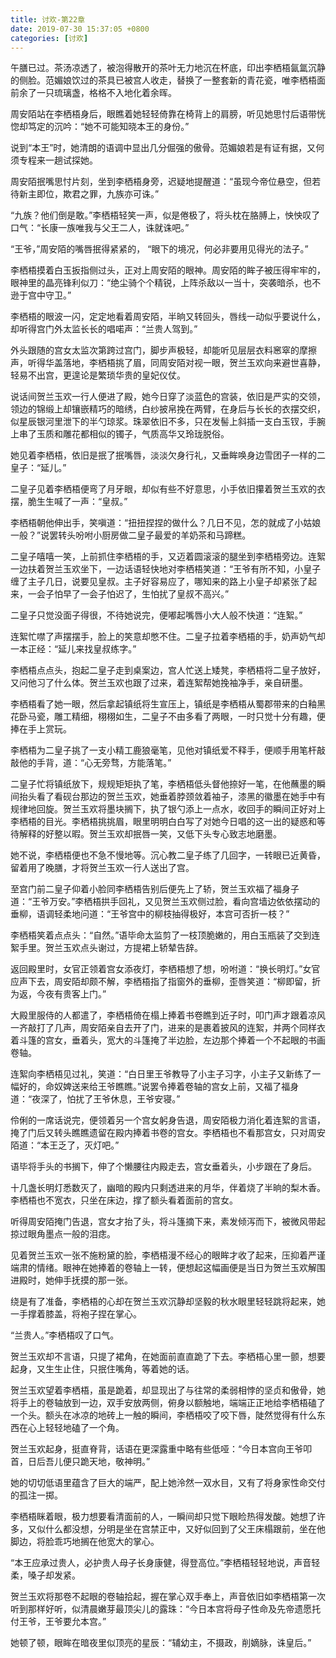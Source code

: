 ```yaml
---
title: 讨欢-第22章
date: 2019-07-30 15:37:05 +0800
categories: [讨欢]
---
```


午膳已过。茶汤凉透了，被泡得散开的茶叶无力地沉在杯底，印出李栖梧氤氲沉静的侧脸。范媚娘饮过的茶具已被宫人收走，替换了一整套新的青花瓷，唯李栖梧面前余了一只琉璃盏，格格不入地化着余晖。

周安陌站在李栖梧身后，眼瞧着她轻轻倚靠在椅背上的肩膀，听见她思忖后语带恍惚却笃定的沉吟：“她不可能知晓本王的身份。”

说到“本王”时，她清朗的语调中显出几分倔强的傲骨。范媚娘若是有证有据，又何须专程来一趟试探她。

周安陌抿嘴思忖片刻，坐到李栖梧身旁，迟疑地提醒道：“虽现今帝位悬空，但若待新主即位，欺君之罪，九族亦可诛。”

“九族？他们倒是敢。”李栖梧轻笑一声，似是倦极了，将头枕在胳膊上，怏怏叹了口气：“长康一族唯我与父王二人，诛就诛吧。”

“王爷，”周安陌的嘴唇抿得紧紧的， “眼下的境况，何必非要用见得光的法子。”

李栖梧摸着白玉扳指侧过头，正对上周安陌的眼神。周安陌的眸子被压得牢牢的，眼神里的晶亮锋利似刀：“绝尘骑个个精锐，上阵杀敌以一当十，突袭暗杀，也不逊于宫中守卫。”

李栖梧的眼波一闪，定定地看着周安陌，半晌又转回头，唇线一动似乎要说什么，却听得宫门外太监长长的唱喏声：“兰贵人驾到。”

外头跟随的宫女太监次第跨过宫门，脚步声极轻，却能听见层层衣料窸窣的摩擦声，听得华盖落地，李栖梧挑了眉，同周安陌对视一眼，贺兰玉欢向来避世喜静，轻易不出宫，更遑论是繁琐华贵的皇妃仪仗。

说话间贺兰玉欢一行人便进了殿，她今日穿了淡蓝色的宫装，依旧是严实的交领，领边的锦缎上却镶嵌精巧的暗绣，白纱披帛挽在两臂，在身后与长长的衣摆交织，似星辰银河里泄下的半勺琼浆。珠翠依旧不多，只在发髻上斜插一支白玉钗，手腕上串了玉质和雕花都相似的镯子，气质高华又玲珑脱俗。

她见着李栖梧，依旧是抿了抿嘴唇，淡淡欠身行礼，又垂眸唤身边雪团子一样的二皇子：“延儿。”

二皇子见着李栖梧便弯了月牙眼，却似有些不好意思，小手依旧攥着贺兰玉欢的衣摆，脆生生喊了一声：“皇叔。”

李栖梧朝他伸出手，笑嗔道：“扭扭捏捏的做什么？几日不见，怎的就成了小姑娘一般？”说罢转头吩咐小厨房做二皇子最爱的羊奶茶和马蹄糕。

二皇子嘻嘻一笑，上前抓住李栖梧的手，又迈着圆滚滚的腿坐到李栖梧旁边。连絮一边扶着贺兰玉欢坐下，一边话语轻快地对李栖梧笑道：“王爷有所不知，小皇子缠了主子几日，说要见皇叔。主子好容易应了，哪知来的路上小皇子却紧张了起来，一会子怕早了一会子怕迟了，生怕扰了皇叔不高兴。”

二皇子只觉没面子得很，不待她说完，便嘟起嘴唇小大人般不快道：“连絮。”

连絮忙噤了声摆摆手，脸上的笑意却憋不住。二皇子拉着李栖梧的手，奶声奶气却一本正经：“延儿来找皇叔练字。”

李栖梧点点头，抱起二皇子走到桌案边，宫人忙送上矮凳，李栖梧将二皇子放好，又问他习了什么体。贺兰玉欢也跟了过来，着连絮帮她挽袖净手，亲自研墨。

李栖梧看了她一眼，然后拿起镇纸将生宣压上，镇纸是李栖梧从蜀郡带来的白釉黑花卧马瓷，雕工精细，栩栩如生，二皇子不由多看了两眼，一时只觉十分有趣，便捧在手上赏玩。

李栖梧为二皇子挑了一支小精工鹿狼毫笔，见他对镇纸爱不释手，便顺手用笔杆敲敲他的手背，道：“心无旁骛，方能落笔。”

二皇子忙将镇纸放下，规规矩矩执了笔，李栖梧低头督他捺好一笔，在他蘸墨的瞬间抬头看了看砚台那边的贺兰玉欢，她垂着脖颈敛着袖子，漆黑的徽墨在她手中有规律地回旋。贺兰玉欢将墨块搁下，执了银勺添上一点水，收回手的瞬间正好对上李栖梧的目光。李栖梧挑挑眉，眼里明明白白写了对她今日唱的这一出的疑惑和等待解释的好整以暇。贺兰玉欢却抿唇一笑，又低下头专心致志地磨墨。

她不说，李栖梧便也不急不慢地等。沉心教二皇子练了几回字，一转眼已近黄昏，留着用了晚膳，才将贺兰玉欢一行人送出了宫。

至宫门前二皇子仰着小脸同李栖梧告别后便先上了轿，贺兰玉欢福了福身子道：“王爷万安。”李栖梧拱手回礼，又见贺兰玉欢侧过脸，看向宫墙边依依摆动的垂柳，语调轻柔地问道：“王爷宫中的柳枝抽得极好，本宫可否折一枝？”

李栖梧笑着点点头：“自然。”语毕命太监剪了一枝顶脆嫩的，用白玉瓶装了交到连絮手里。贺兰玉欢点头谢过，方提裙上轿辇告辞。

返回殿里时，女官正领着宫女添夜灯，李栖梧想了想，吩咐道：“换长明灯。”女官应声下去，周安陌却颇不解，李栖梧指了指窗外的垂柳，歪唇笑道：“柳即留，折为返，今夜有贵客上门。”

大殿里服侍的人都遣了，李栖梧倚在榻上捧着书卷瞧到近子时，叩门声才跟着凉风一齐敲打了几声，周安陌亲自去开了门，进来的是裹着披风的连絮，并两个同样衣着斗篷的宫女，垂着头，宽大的斗篷掩了半边脸，左边那个捧着一个不起眼的书画卷轴。

连絮向李栖梧见过礼，笑道：“白日里王爷教导了小主子习字，小主子又新练了一幅好的，命奴婢送来给王爷瞧瞧。”说罢令捧着卷轴的宫女上前，又福了福身道：“夜深了，怕扰了王爷休息，王爷安寝。”

伶俐的一席话说完，便领着另一个宫女躬身告退，周安陌极力消化着连絮的言语，掩了门后又转头瞧瞧遗留在殿内捧着书卷的宫女。李栖梧也不看那宫女，只对周安陌道：“本王乏了，灭灯吧。”

语毕将手头的书搁下，伸了个懒腰往内殿走去，宫女垂着头，小步跟在了身后。

十几盏长明灯悉数灭了，幽暗的殿内只剩透进来的月华，伴着烧了半晌的梨木香。李栖梧也不宽衣，只坐在床边，撑了额头看着面前的宫女。

听得周安陌掩门告退，宫女才抬了头，将斗篷摘下来，素发倾泻而下，被微风带起掠过眼角墨点一般的泪痣。

见着贺兰玉欢一张不施粉黛的脸，李栖梧漫不经心的眼眸才收了起来，压抑着严谨端肃的情绪。眼神在她捧着的卷轴上一转，便想起这幅画便是当日为贺兰玉欢解围进殿时，她伸手抚摸的那一张。

绕是有了准备，李栖梧的心却在贺兰玉欢沉静却坚毅的秋水眼里轻轻跳将起来，她一手撑着膝盖，将袍子捏在掌心。

“兰贵人。”李栖梧叹了口气。

贺兰玉欢却不言语，只提了裙角，在她面前直直跪了下去。李栖梧心里一颤，想要起身，又生生止住，只抿住嘴角，等着她的话。

贺兰玉欢望着李栖梧，虽是跪着，却显现出了与往常的柔弱相悖的坚贞和傲骨，她将手上的卷轴放到一边，双手安放两侧，俯身以额触地，端端正正地给李栖梧磕了一个头。额头在冰凉的地砖上一触的瞬间，李栖梧咬了咬下唇，陡然觉得有什么东西在心上轻轻地磕了一个角。

贺兰玉欢起身，挺直脊背，话语在更深露重中略有些低哑：“今日本宫向王爷叩首，日后吾儿便只跪天地，敬神明。”

她的切切低语里蕴含了巨大的端严，配上她泠然一双水目，又有了将身家性命交付的孤注一掷。

李栖梧眯着眼，极力想要看清面前的人，一瞬间却只觉下眼睑热得发酸。她想了许多，又似什么都没想，分明是坐在宫禁正中，又好似回到了父王床榻跟前，坐在他脚边，将脸乖巧地搁在他宽大的掌心。

“本王应承过贵人，必护贵人母子长身康健，得登高位。”李栖梧轻轻地说，声音轻柔，嗓子却发紧。

贺兰玉欢将那卷不起眼的卷轴拾起，握在掌心双手奉上，声音依旧如李栖梧第一次听到那样好听，似清晨嫩芽最顶尖儿的露珠：“今日本宫将母子性命及先帝遗愿托付王爷，王爷要允本宫。”

她顿了顿，眼眸在暗夜里似顶亮的星辰：“辅幼主，不摄政，削嫡脉，诛皇后。”

